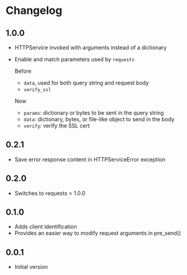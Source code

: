 # Changelog

## 1.0.0
* HTTPService invoked with arguments instead of a dictionary
* Enable and match parameters used by `requests`

    Before
    * `data`, used for both query string and request body
    * `verify_ssl`

    Now
    * `params`: dictionary or bytes to be sent in the query string
    * `data`: dictionary, bytes, or file-like object to send in the body
    * `verify`: verify the SSL cert


## 0.2.1
* Save error response content in HTTPServiceError exception

## 0.2.0
* Switches to requests > 1.0.0

## 0.1.0
* Adds client identification
* Provides an easier way to modify request arguments in pre_send()

## 0.0.1
* Initial version
